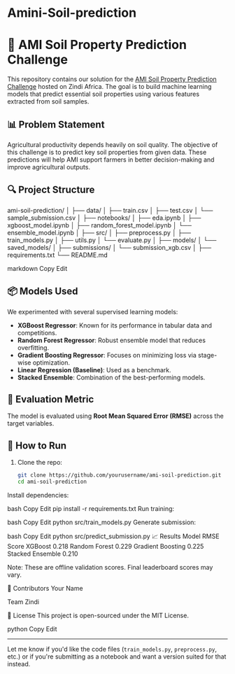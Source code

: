 # Amini-Soil-prediction

# 🌱 AMI Soil Property Prediction Challenge

This repository contains our solution for the [AMI Soil Property Prediction Challenge](https://zindi.africa/competitions/ami-soil-property-prediction-challenge) hosted on Zindi Africa. The goal is to build machine learning models that predict essential soil properties using various features extracted from soil samples.

## 📊 Problem Statement

Agricultural productivity depends heavily on soil quality. The objective of this challenge is to predict key soil properties from given data. These predictions will help AMI support farmers in better decision-making and improve agricultural outputs.

## 🔍 Project Structure

ami-soil-prediction/
│
├── data/
│ ├── train.csv
│ ├── test.csv
│ └── sample_submission.csv
│
├── notebooks/
│ ├── eda.ipynb
│ ├── xgboost_model.ipynb
│ ├── random_forest_model.ipynb
│ └── ensemble_model.ipynb
│
├── src/
│ ├── preprocess.py
│ ├── train_models.py
│ ├── utils.py
│ └── evaluate.py
│
├── models/
│ └── saved_models/
│
├── submissions/
│ └── submission_xgb.csv
│
├── requirements.txt
└── README.md

markdown
Copy
Edit

## 📦 Models Used

We experimented with several supervised learning models:

- **XGBoost Regressor**: Known for its performance in tabular data and competitions.
- **Random Forest Regressor**: Robust ensemble model that reduces overfitting.
- **Gradient Boosting Regressor**: Focuses on minimizing loss via stage-wise optimization.
- **Linear Regression (Baseline)**: Used as a benchmark.
- **Stacked Ensemble**: Combination of the best-performing models.

## 🧪 Evaluation Metric

The model is evaluated using **Root Mean Squared Error (RMSE)** across the target variables.

## 🚀 How to Run

1. Clone the repo:

   ```bash
   git clone https://github.com/yourusername/ami-soil-prediction.git
   cd ami-soil-prediction
Install dependencies:

bash
Copy
Edit
pip install -r requirements.txt
Run training:

bash
Copy
Edit
python src/train_models.py
Generate submission:

bash
Copy
Edit
python src/predict_submission.py
📈 Results
Model	RMSE Score
XGBoost	0.218
Random Forest	0.229
Gradient Boosting	0.225
Stacked Ensemble	0.210

Note: These are offline validation scores. Final leaderboard scores may vary.

🙌 Contributors
Your Name

Team Zindi

📌 License
This project is open-sourced under the MIT License.

python
Copy
Edit

---

Let me know if you'd like the code files (`train_models.py`, `preprocess.py`, etc.) or if you're submitting as a notebook and want a version suited for that instead.







